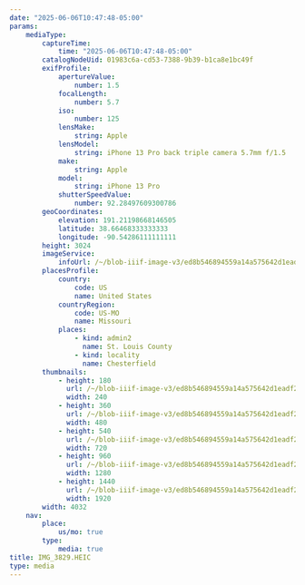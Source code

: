 ```yaml
---
date: "2025-06-06T10:47:48-05:00"
params:
    mediaType:
        captureTime:
            time: "2025-06-06T10:47:48-05:00"
        catalogNodeUid: 01983c6a-cd53-7388-9b39-b1ca8e1bc49f
        exifProfile:
            apertureValue:
                number: 1.5
            focalLength:
                number: 5.7
            iso:
                number: 125
            lensMake:
                string: Apple
            lensModel:
                string: iPhone 13 Pro back triple camera 5.7mm f/1.5
            make:
                string: Apple
            model:
                string: iPhone 13 Pro
            shutterSpeedValue:
                number: 92.28497609300786
        geoCoordinates:
            elevation: 191.21198668146505
            latitude: 38.66468333333333
            longitude: -90.54286111111111
        height: 3024
        imageService:
            infoUrl: /~/blob-iiif-image-v3/ed8b546894559a14a575642d1eadf2fb27a4d10b18797999be8fe43c706d2639/info.json
        placesProfile:
            country:
                code: US
                name: United States
            countryRegion:
                code: US-MO
                name: Missouri
            places:
                - kind: admin2
                  name: St. Louis County
                - kind: locality
                  name: Chesterfield
        thumbnails:
            - height: 180
              url: /~/blob-iiif-image-v3/ed8b546894559a14a575642d1eadf2fb27a4d10b18797999be8fe43c706d2639/full/240%2C180/0/default.jpg
              width: 240
            - height: 360
              url: /~/blob-iiif-image-v3/ed8b546894559a14a575642d1eadf2fb27a4d10b18797999be8fe43c706d2639/full/480%2C360/0/default.jpg
              width: 480
            - height: 540
              url: /~/blob-iiif-image-v3/ed8b546894559a14a575642d1eadf2fb27a4d10b18797999be8fe43c706d2639/full/720%2C540/0/default.jpg
              width: 720
            - height: 960
              url: /~/blob-iiif-image-v3/ed8b546894559a14a575642d1eadf2fb27a4d10b18797999be8fe43c706d2639/full/1280%2C960/0/default.jpg
              width: 1280
            - height: 1440
              url: /~/blob-iiif-image-v3/ed8b546894559a14a575642d1eadf2fb27a4d10b18797999be8fe43c706d2639/full/1920%2C1440/0/default.jpg
              width: 1920
        width: 4032
    nav:
        place:
            us/mo: true
        type:
            media: true
title: IMG_3829.HEIC
type: media
---
```

